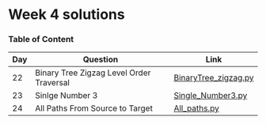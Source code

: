 <h1> Week 4 solutions </h1>

<h3> Table of Content </h3>

| Day| Question | Link |
| --------------- | --------------- | --------------- | 
| 22 | Binary Tree Zigzag Level Order Traversal | [BinaryTree_zigzag.py](./BinaryTree_zigzag.py) |
| 23 | Sinlge Number 3 | [Single_Number3.py](./Single_Number3.py) |
| 24 | All Paths From Source to Target | [All_paths.py](./All_paths.py) |
